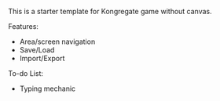 This is a starter template for Kongregate game without canvas.

Features:
- Area/screen navigation
- Save/Load
- Import/Export

To-do List:
- Typing mechanic